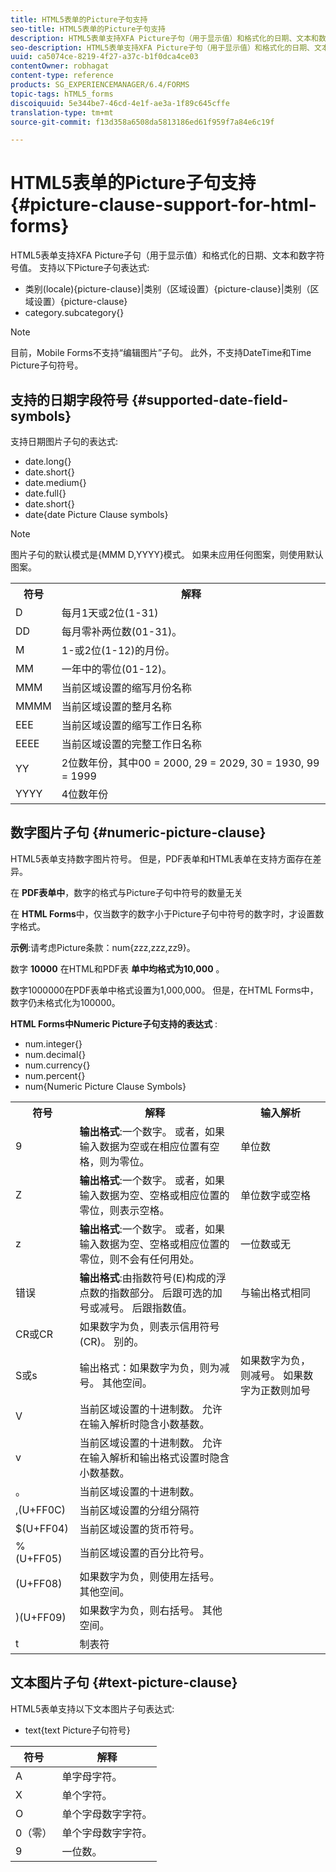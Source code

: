 ```yaml
---
title: HTML5表单的Picture子句支持
seo-title: HTML5表单的Picture子句支持
description: HTML5表单支持XFA Picture子句（用于显示值）和格式化的日期、文本和数字符号值。
seo-description: HTML5表单支持XFA Picture子句（用于显示值）和格式化的日期、文本和数字符号值。
uuid: ca5074ce-8219-4f27-a37c-b1f0dca4ce03
contentOwner: robhagat
content-type: reference
products: SG_EXPERIENCEMANAGER/6.4/FORMS
topic-tags: hTML5_forms
discoiquuid: 5e344be7-46cd-4e1f-ae3a-1f89c645cffe
translation-type: tm+mt
source-git-commit: f13d358a6508da5813186ed61f959f7a84e6c19f

---
```



# HTML5表单的Picture子句支持 {#picture-clause-support-for-html-forms}

HTML5表单支持XFA Picture子句（用于显示值）和格式化的日期、文本和数字符号值。 支持以下Picture子句表达式:

* 类别(locale){picture-clause}|类别（区域设置）{picture-clause}|类别（区域设置）{picture-clause}
* category.subcategory{}

>[!NOTE]
>
>目前，Mobile Forms不支持“编辑图片”子句。 此外，不支持DateTime和Time Picture子句符号。

## 支持的日期字段符号 {#supported-date-field-symbols}

支持日期图片子句的表达式:

* date.long{}
* date.short{}
* date.medium{}
* date.full{}
* date.short{}
* date{date Picture Clause symbols}

>[!NOTE]
>
>图片子句的默认模式是{MMM D,YYYY}模式。 如果未应用任何图案，则使用默认图案。

<table> 
 <tbody>
  <tr>
   <th><strong>符号</strong></th> 
   <th>解释</th> 
  </tr>
  <tr>
   <td>D</td> 
   <td>每月1天或2位(1-31)</td> 
  </tr>
  <tr>
   <td>DD</td> 
   <td>每月零补两位数(01-31)。<br /> </td> 
  </tr>
  <tr>
   <td>M</td> 
   <td>1-或2位(1-12)的月份。<br /> </td> 
  </tr>
  <tr>
   <td>MM</td> 
   <td>一年中的零位(01-12)。<br /> </td> 
  </tr>
  <tr>
   <td>MMM</td> 
   <td>当前区域设置的缩写月份名称<br /> </td> 
  </tr>
  <tr>
   <td>MMMM</td> 
   <td>当前区域设置的整月名称<br /> </td> 
  </tr>
  <tr>
   <td>EEE</td> 
   <td>当前区域设置的缩写工作日名称<br /> </td> 
  </tr>
  <tr>
   <td>EEEE</td> 
   <td>当前区域设置的完整工作日名称<br /> </td> 
  </tr>
  <tr>
   <td>YY</td> 
   <td>2位数年份，其中00 = 2000, 29 = 2029, 30 = 1930, 99 = 1999<br /> </td> 
  </tr>
  <tr>
   <td>YYYY</td> 
   <td>4位数年份<br /> </td> 
  </tr>
 </tbody>
</table>

## 数字图片子句 {#numeric-picture-clause}

HTML5表单支持数字图片符号。 但是，PDF表单和HTML表单在支持方面存在差异。

在 **PDF表单中**，数字的格式与Picture子句中符号的数量无关

在 **HTML Forms**&#x200B;中，仅当数字的数字小于Picture子句中符号的数字时，才设置数字格式。

**示例**:请考虑Picture条款：num{zzz,zzz,zz9}。

数字 **10000** 在HTML和PDF表 **单中均格式为10,000** 。

数字1000000在PDF表单中格式设置为1,000,000。 但是，在HTML Forms中，数字仍未格式化为100000。

**HTML Forms中Numeric Picture子句支持的表达式** :

* num.integer{}
* num.decimal{}
* num.currency{}
* num.percent{}
* num{Numeric Picture Clause Symbols}

<table> 
 <tbody>
  <tr>
   <th><strong>符号</strong></th> 
   <th><strong>解释</strong></th> 
   <th>输入解析</th> 
  </tr>
  <tr>
   <td>9</td> 
   <td><strong>输出格式</strong>:一个数字。 或者，如果输入数据为空或在相应位置有空格，则为零位。<br /> </td> 
   <td>单位数</td> 
  </tr>
  <tr>
   <td>Z</td> 
   <td><strong>输出格式</strong>:一个数字。 或者，如果输入数据为空、空格或相应位置的零位，则表示空格。<br /> </td> 
   <td>单位数字或空格</td> 
  </tr>
  <tr>
   <td>z</td> 
   <td><strong>输出格式</strong>:一个数字。 或者，如果输入数据为空、空格或相应位置的零位，则不会有任何用处。<br /> </td> 
   <td>一位数或无</td> 
  </tr>
  <tr>
   <td>错误</td> 
   <td><strong>输出格式</strong>:由指数符号(E)构成的浮点数的指数部分。 后跟可选的加号或减号。 后跟指数值。<br /> </td> 
   <td>与输出格式相同</td> 
  </tr>
  <tr>
   <td>CR或CR<br /> </td> 
   <td>如果数字为负，则表示信用符号(CR)。 别的。</td> 
   <td><br type="_moz" /> </td> 
  </tr>
  <tr>
   <td>S或s<br /> </td> 
   <td>输出格式：如果数字为负，则为减号。 其他空间。<br /> </td> 
   <td>如果数字为负，则减号。 如果数字为正数则加号</td> 
  </tr>
  <tr>
   <td>V</td> 
   <td>当前区域设置的十进制数。 允许在输入解析时隐含小数基数。</td> 
   <td><br type="_moz" /> </td> 
  </tr>
  <tr>
   <td>v</td> 
   <td>当前区域设置的十进制数。 允许在输入解析和输出格式设置时隐含小数基数。</td> 
   <td><br type="_moz" /> </td> 
  </tr>
  <tr>
   <td>。</td> 
   <td>当前区域设置的十进制数。</td> 
   <td><br type="_moz" /> </td> 
  </tr>
  <tr>
   <td>,(U+FF0C)</td> 
   <td>当前区域设置的分组分隔符</td> 
   <td><br type="_moz" /> </td> 
  </tr>
  <tr>
   <td>$(U+FF04)</td> 
   <td>当前区域设置的货币符号。</td> 
   <td><br type="_moz" /> </td> 
  </tr>
  <tr>
   <td>%(U+FF05)</td> 
   <td>当前区域设置的百分比符号。</td> 
   <td><br type="_moz" /> </td> 
  </tr>
  <tr>
   <td>(U+FF08)</td> 
   <td>如果数字为负，则使用左括号。 其他空间。</td> 
   <td><br type="_moz" /> </td> 
  </tr>
  <tr>
   <td>)(U+FF09)</td> 
   <td>如果数字为负，则右括号。 其他空间。</td> 
   <td><br type="_moz" /> </td> 
  </tr>
  <tr>
   <td>t</td> 
   <td>制表符</td> 
   <td><br type="_moz" /> </td> 
  </tr>
 </tbody>
</table>

## 文本图片子句 {#text-picture-clause}

HTML5表单支持以下文本图片子句表达式:

* text{text Picture子句符号}

| **符号** | **解释** |
|---|---|
| A | 单字母字符。 |
| X | 单个字符。 |
| O | 单个字母数字字符。 |
| 0（零） | 单个字母数字字符。 |
| 9 | 一位数。 |

